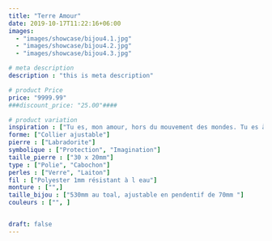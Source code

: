 ```yaml
---
title: "Terre Amour"
date: 2019-10-17T11:22:16+06:00
images: 
  - "images/showcase/bijou4.1.jpg"
  - "images/showcase/bijou4.2.jpg"
  - "images/showcase/bijou4.3.jpg"

# meta description
description : "this is meta description"

# product Price
price: "9999.99"
###discount_price: "25.00"####

# product variation
inspiration : ["Tu es, mon amour, hors du mouvement des mondes. Tu es à la fois le vide dans lequel toutes mes larmes s’évaporent, et l’égale des monts immortels où tous les enfants de la terre fêtent leur vie par la tienne. Merci, je t’aime."]
forme: ["Collier ajustable"]
pierre : ["Labradorite"]
symbolique : ["Protection", "Imagination"]
taille_pierre : ["30 x 20mm"]
type : ["Polie", "Cabochon"]
perles : ["Verre", "Laiton"]
fil : ["Polyester 1mm résistant à l eau"]
monture : ["",]
taille_bijou : ["530mm au toal, ajustable en pendentif de 70mm "]
couleurs : ["", ]


draft: false
---
```


